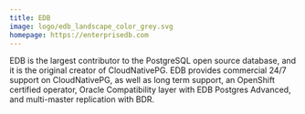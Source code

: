 ```yaml
---
title: EDB
image: logo/edb_landscape_color_grey.svg
homepage: https://enterprisedb.com
---
```


EDB is the largest contributor to the PostgreSQL open source database, and it is the original creator of CloudNativePG. EDB provides commercial 24/7 support on CloudNativePG, as well as long term support, an OpenShift certified operator,
Oracle Compatibility layer with EDB Postgres Advanced, and multi-master replication with BDR.
